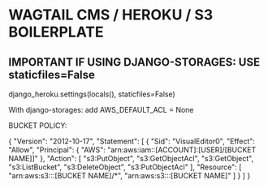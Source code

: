 
# WAGTAIL CMS / HEROKU / S3 BOILERPLATE

## IMPORTANT IF USING DJANGO-STORAGES: USE staticfiles=False ##
django_heroku.settings(locals(), staticfiles=False)

With django-storages: add 
AWS_DEFAULT_ACL = None


BUCKET POLICY:

{
    "Version": "2012-10-17",
    "Statement": [
        {
            "Sid": "VisualEditor0",
            "Effect": "Allow",
            "Principal": {
                "AWS": "arn:aws:iam::[ACCOUNT]:[USER]/[BUCKET NAME]]"
            },
            "Action": [
                "s3:PutObject",
                "s3:GetObjectAcl",
                "s3:GetObject",
                "s3:ListBucket",
                "s3:DeleteObject",
                "s3:PutObjectAcl"
            ],
            "Resource": [
                "arn:aws:s3:::[BUCKET NAME]/*",
                "arn:aws:s3:::[BUCKET NAME]"
            ]
        }
    ]
}

